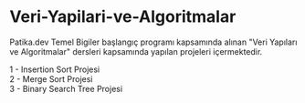 # Veri-Yapilari-ve-Algoritmalar
Patika.dev Temel Bigiler başlangıç programı kapsamında alınan "Veri Yapıları ve Algoritmalar" dersleri kapsamında yapılan projeleri içermektedir.

1 - Insertion Sort Projesi \
2 - Merge Sort Projesi \
3 - Binary Search Tree Projesi
